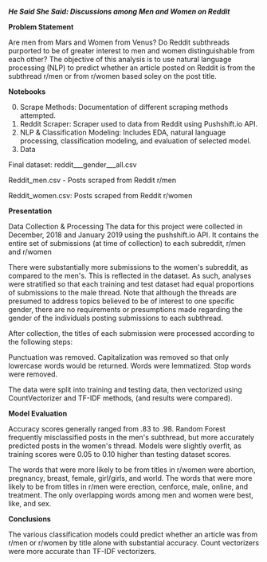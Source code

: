 ***He Said She Said: Discussions among Men and Women on Reddit***

**Problem Statement**

Are men from Mars and Women from Venus? Do Reddit subthreads purported to be of greater interest to men and women distinguishable from each other? The objective of this analysis is to use natural language processing (NLP) to predict whether an article posted on Reddit is from the subthread r/men or from r/women based soley on the post title.

 
**Notebooks**

00. Scrape Methods: Documentation of different scraping methods attempted.
01. Reddit Scraper: Scraper used to data from Reddit using Pushshift.io API.
02. NLP & Classification Modeling: Includes EDA, natural language processing, classification modeling, and evaluation of selected model.
3. Data

Final dataset: reddit___gender___all.csv

Reddit_men.csv - Posts scraped from Reddit r/men

Reddit_women.csv: Posts scraped from Reddit r/women

**Presentation**

Data Collection & Processing
The data for this project were collected in December, 2018 and January 2019 using the pushshift.io API. It contains the entire set of submissions (at time of collection) to each subreddit, r/men and r/women

There were substantially more submissions to the women's subreddit, as compared to the men's.  This is reflected in the dataset.  As such, analyses were stratified so that each training and test dataset had equal proportions of submissions to the male thread.  Note that although the threads are presumed to address topics believed to be of interest to one specific gender, there are no requirements or presumptions made regarding the gender of the individuals posting submissions to each subthread.

After collection, the titles of each submission were processed according to the following steps:

Punctuation was removed.
Capitalization was removed so that only lowercase words would be returned.
Words were lemmatized.
Stop words were removed.

The data were split into training and testing data, then vectorized using CountVectorizer and TF-IDF methods, (and results were compared).

 
**Model Evaluation**

Accuracy scores generally ranged from .83 to .98.
Random Forest frequently misclassified posts in the men's subthread, but more accurately predicted posts in the women's thread. Models were slightly overfit, as training scores were 0.05 to 0.10 higher than testing dataset scores.

The words that were more likely to be from titles in r/women were abortion, pregnancy, breast, female, girl/girls, and world. 
The words that were more likely to be from titles in r/men were erection, cenforce, male, online, and treatment. The only overlapping words among men and women were best, like, and sex.
 

**Conclusions**

The various classification models could predict whether an article was from r/men or r/women by title alone with substantial accuracy.  Count vectorizers were more accurate than TF-IDF vectorizers. 

 
